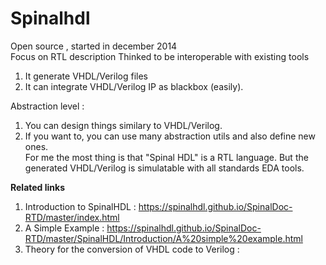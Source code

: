 # Spinalhdl
 Open source , started in december 2014  
 Focus on RTL description
 Thinked to be interoperable with existing tools
 1) It generate VHDL/Verilog files
 2)  It can integrate VHDL/Verilog IP as blackbox (easily).

 
Abstraction level :
1) You can design things similary to VHDL/Verilog.
2) If you want to, you can use many abstraction utils and also
define new ones.  
For me the most thing is that "Spinal HDL" is a RTL language. But the generated VHDL/Verilog
is simulatable with all standards EDA tools.  

**Related links**  
1) Introduction to SpinalHDL : https://spinalhdl.github.io/SpinalDoc-RTD/master/index.html  
2) A Simple Example : https://spinalhdl.github.io/SpinalDoc-RTD/master/SpinalHDL/Introduction/A%20simple%20example.html
3) Theory for the conversion of VHDL code to Verilog : 
